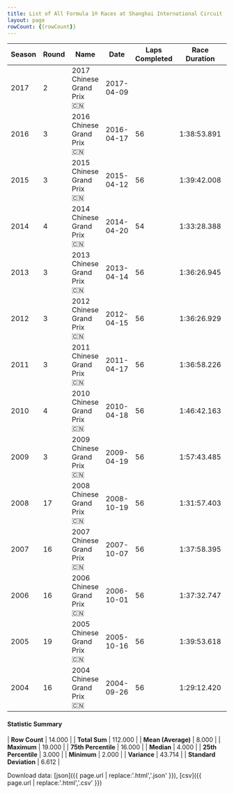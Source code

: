 ```yaml
---
title: List of All Formula 1® Races at Shanghai International Circuit
layout: page
rowCount: {{rowCount}}
---
```


| Season | Round | Name | Date | Laps Completed | Race Duration | Winning Driver | Winning Constructor |
|--|--|--|--|--|--|--|--|
| 2017 | 2 | 2017 Chinese Grand Prix 🇨🇳 | 2017-04-09 |   |   |   |   |
| 2016 | 3 | 2016 Chinese Grand Prix 🇨🇳 | 2016-04-17 | 56 | 1:38:53.891 | Nico Rosberg 🇩🇪 | Mercedes 🇩🇪 |
| 2015 | 3 | 2015 Chinese Grand Prix 🇨🇳 | 2015-04-12 | 56 | 1:39:42.008 | Lewis Hamilton 🇬🇧 | Mercedes 🇩🇪 |
| 2014 | 4 | 2014 Chinese Grand Prix 🇨🇳 | 2014-04-20 | 54 | 1:33:28.388 | Lewis Hamilton 🇬🇧 | Mercedes 🇩🇪 |
| 2013 | 3 | 2013 Chinese Grand Prix 🇨🇳 | 2013-04-14 | 56 | 1:36:26.945 | Fernando Alonso 🇪🇸 | Ferrari 🇮🇹 |
| 2012 | 3 | 2012 Chinese Grand Prix 🇨🇳 | 2012-04-15 | 56 | 1:36:26.929 | Nico Rosberg 🇩🇪 | Mercedes 🇩🇪 |
| 2011 | 3 | 2011 Chinese Grand Prix 🇨🇳 | 2011-04-17 | 56 | 1:36:58.226 | Lewis Hamilton 🇬🇧 | McLaren 🇬🇧 |
| 2010 | 4 | 2010 Chinese Grand Prix 🇨🇳 | 2010-04-18 | 56 | 1:46:42.163 | Jenson Button 🇬🇧 | McLaren 🇬🇧 |
| 2009 | 3 | 2009 Chinese Grand Prix 🇨🇳 | 2009-04-19 | 56 | 1:57:43.485 | Sebastian Vettel 🇩🇪 | Red Bull 🇦🇹 |
| 2008 | 17 | 2008 Chinese Grand Prix 🇨🇳 | 2008-10-19 | 56 | 1:31:57.403 | Lewis Hamilton 🇬🇧 | McLaren 🇬🇧 |
| 2007 | 16 | 2007 Chinese Grand Prix 🇨🇳 | 2007-10-07 | 56 | 1:37:58.395 | Kimi Räikkönen 🇫🇮 | Ferrari 🇮🇹 |
| 2006 | 16 | 2006 Chinese Grand Prix 🇨🇳 | 2006-10-01 | 56 | 1:37:32.747 | Michael Schumacher 🇩🇪 | Ferrari 🇮🇹 |
| 2005 | 19 | 2005 Chinese Grand Prix 🇨🇳 | 2005-10-16 | 56 | 1:39:53.618 | Fernando Alonso 🇪🇸 | Renault 🇫🇷 |
| 2004 | 16 | 2004 Chinese Grand Prix 🇨🇳 | 2004-09-26 | 56 | 1:29:12.420 | Rubens Barrichello 🇧🇷 | Ferrari 🇮🇹 |

#### Statistic Summary

| **Row Count** | 14.000 |
| **Total Sum** | 112.000 |
| **Mean (Average)** | 8.000 |
| **Maximum** | 19.000 |
| **75th Percentile** | 16.000 |
| **Median** | 4.000 |
| **25th Percentile** | 3.000 |
| **Minimum** | 2.000 |
| **Variance** | 43.714 |
| **Standard Deviation** | 6.612 |

Download data: [json]({{ page.url | replace:'.html','.json' }}), [csv]({{ page.url | replace:'.html','.csv' }})
